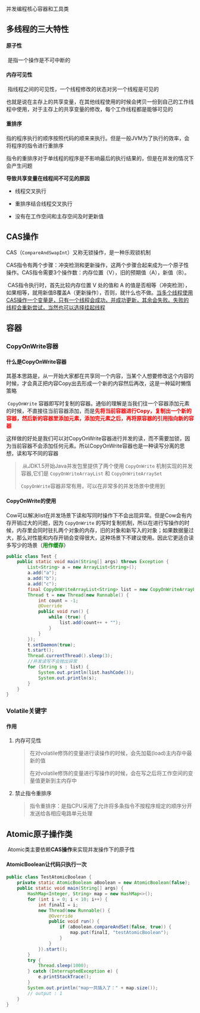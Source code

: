 并发编程核心容器和工具类

## 多线程的三大特性

#### 原子性

​		是指一个操作是不可中断的

#### 内存可见性

​		指线程之间的可见性，一个线程修改的状态对另一个线程是可见的

​		也就是说在主存上的共享变量，在其他线程使用的时候会拷贝一份到自己的工作线程中使用，对于主存上的共享变量的修改，每个工作线程都是能够可见的

#### 重排序

​		指的程序执行的顺序按照代码的顺来来执行。但是一般JVM为了执行的效率，会将程序的指令进行重排序

​		指令的重排序对于单线程的程序是不影响最后的执行结果的，但是在并发的情况下会产生问题

**导致共享变量在线程间不可见的原因**

- 线程交叉执行

- 重排序结合线程交叉执行

- 没有在工作空间和主存空间及时更新值

## CAS操作

​		CAS（`CompareAndSwapInt`）又称无锁操作，是一种乐观锁机制

​		CAS指令有两个步骤：冲突检测和更新操作，这两个步骤合起来成为一个原子性操作。CAS指令需要3个操作数：内存位置（V），旧的预期值（A），新值（B）。

​		CAS指令执行时，首先比较内存位置 V 处的值和 A 的值是否相等（冲突检测），如果相等，就用新值B覆盖A（更新操作），否则，就什么也不做。<u>当多个线程使用CAS操作一个变量是，只有一个线程会成功，并成功更新，其余会失败。失败的线程会重新尝试，当然也可以选择挂起线程</u>



## 容器

### CopyOnWrite容器

#### 什么是CopyOnWrite容器

​		其基本思路是，从一开始大家都在共享同一个内容，当某个人想要修改这个内容的时候，才会真正把内容Copy出去形成一个新的内容然后再改，这是一种延时懒惰策略

​		`CopyOnWrite` 容器即写时复制的容器。通俗的理解是当我们往一个容器添加元素的时候，不直接往当前容器添加，而是<font color=red>**先将当前容器进行Copy，复制出一个新的容器，然后新的容器里添加元素，添加完元素之后，再将原容器的引用指向新的容器**</font>

​		这样做的好处是我们可以对CopyOnWrite容器进行并发的读，而不需要加锁，因为当前容器不会添加任何元素。所以CopyOnWrite容器也是一种读写分离的思想，读和写不同的容器

> ​		从JDK1.5开始Java并发包里提供了两个使用 `CopyOnWrite` 机制实现的并发容器,它们是 `CopyOnWriteArrayList` 和 `CopyOnWriteArraySet`
>
> ​		`CopyOnWrite`容器非常有用，可以在非常多的并发场景中使用到

#### CopyOnWrite的使用

​		Cow可以解决list在并发场景下读和写同时操作下不会出现异常。但是Cow会有内存开销过大的问题，因为 `CopyOnWrite` 的写时复制机制，所以在进行写操作的时候，内存里会同时驻扎两个对象的内存，旧的对象和新写入的对象；如果数据量过大，那么对性能和内存开销会变得很大，这种场景下不建议使用。因此它更适合读多写少的场景（<font color=green>**用作缓存**</font>）

````java
public class Test {
	public static void main(String[] args) throws Exception {
		List<String> a = new ArrayList<String>();
		a.add("a");
		a.add("b");
		a.add("c");
		final CopyOnWriteArrayList<String> list = new CopyOnWriteArrayList<String>(a);
		Thread t = new Thread(new Runnable() {
			int count = -1;
			@Override
			public void run() {
				while (true) {
					list.add(count++ + "");
				}
			}
		});
		t.setDaemon(true);
		t.start();
		Thread.currentThread().sleep(3);
        //并发读写不会抛出异常
		for (String s : list) {
			System.out.println(list.hashCode());
			System.out.println(s);
		}
	}
}
````



### Volatile关键字

#### 作用

1. 内存可见性

   > ​		在对volatile修饰的变量进行读操作的时候，会先加载(load)主内存中最新的值
   >
   > ​		在对volatile修饰的变量进行写操作的时候，会在写之后将工作空间的变量值更新到主内存中

2. 禁止指令重排序

   > ​		指令重排序：是指CPU采用了允许将多条指令不按程序规定的顺序分开发送给各相应电路单元处理



## Atomic原子操作类

​		Atomic类主要依赖**CAS操作**来实现并发操作下的原子性

#### AtomicBoolean让代码只执行一次

````java
public class TestAtomicBoolean {
    private static AtomicBoolean aBoolean = new AtomicBoolean(false);
    public static void main(String[] args) {
        HashMap<Integer, String> map = new HashMap<>();
        for (int i = 0; i < 10; i++) {
            int finalI = i;
            new Thread(new Runnable() {
                @Override
                public void run() {
                    if (aBoolean.compareAndSet(false, true)) {
                        map.put(finalI, "testAtomicBoolean");
                    }
                }
            }).start();
        }
        try {
            Thread.sleep(1000);
        } catch (InterruptedException e) {
            e.printStackTrace();
        }
        System.out.println("map一共插入了：" + map.size());
		// output : 1
    }
}
````





